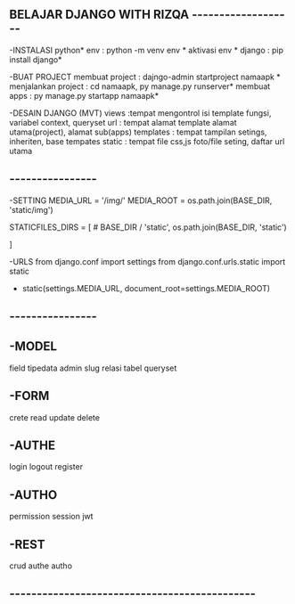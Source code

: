 ## BELAJAR DJANGO WITH RIZQA -------------------

-INSTALASI
python*
env : python -m venv env *
aktivasi env *
django : pip install django*

-BUAT PROJECT
membuat project : dajngo-admin startproject namaapk *
menjalankan project : cd namaapk, py manage.py runserver*
membuat apps : py manage.py startapp namaapk*

-DESAIN DJANGO (MVT)
views :tempat mengontrol isi template
    fungsi, variabel context, queryset
url : tempat alamat template
    alamat utama(project), alamat sub(apps)
templates : tempat tampilan
    setings, inheriten, base tempates
static : tempat file css,js foto/file
    seting, daftar url utama
## ----------------
-SETTING
MEDIA_URL = '/img/'
MEDIA_ROOT = os.path.join(BASE_DIR, 'static/img')

STATICFILES_DIRS = [
    # BASE_DIR / 'static',
    os.path.join(BASE_DIR, 'static')

]

-URLS
from django.conf import settings 
from django.conf.urls.static import static 


+ static(settings.MEDIA_URL, document_root=settings.MEDIA_ROOT) 


## ----------------

## -MODEL
field
tipedata
admin
slug
relasi tabel
queryset

## -FORM
crete
read
update
delete

## -AUTHE
login
logout
register

## -AUTHO
permission
session
jwt

## -REST
crud
authe
autho







## ---------------------------------------------